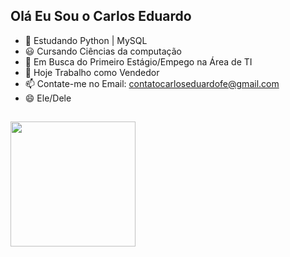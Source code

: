 ## Olá Eu Sou o Carlos Eduardo
- 🌱 Estudando Python | MySQL
- 😃 Cursando Ciências da computação
- 🤔 Em Busca do Primeiro Estágio/Empego na Área de TI
- 🔭 Hoje Trabalho como Vendedor
- 📫 Contate-me no Email: contatocarloseduardofe@gmail.com
- 😄 Ele/Dele
  ##
<a href="https://https://github.com/Carloseduardo-dev#ol%C3%A1-eu-sou-o-carlos-eduardo)">
  <img height=200 align="center" src="https://github-readme-stats.vercel.app/api?username=Carloseduardo-dev" />
